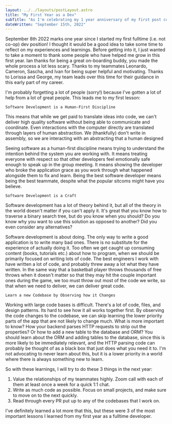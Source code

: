 ```yaml
---
layout: ../../layouts/postLayout.astro
title: "My First Year as a Dev"
subTitle: "As I'm celebrating my 1 year anniversary of my first post college job, join me for some reflections and lessons."
dateWritten: "September 15th, 2022"
---
```


September 8th 2022 marks one year since I started my first fulltime (i.e. not co-op) dev position! I thought it would be a good idea to take some time to reflect on my experiences and learnings. Before getting into it, I just wanted to take a moment to thank some people who have helped me grow in this first year. Ian thanks for being a great on-boarding buddy, you made the whole process a lot less scary. Thanks to my teammates Leonardo, Cameron, Sascha, and Ivan for being super helpful and motivating. Thanks to Lorissa and George, my team leads over this time for their guidance in this early part of my career.

I'm probably forgetting a lot of people (sorry!) because I've gotten a lot of help from a lot of great people. This leads me to my first lesson:

```
Software Development is a Human-First Discipline
```

This means that while we get paid to translate ideas into code, we can't deliver high quality software without being able to communicate and coordinate. Even interactions with the computer directly are translated through layers of human abstraction. We (thankfully) don't write in assembly, so we are interacting with an abstracting that a human designed

Seeing software as a human-first discipline means trying to understand the intention behind the system you are working with. It means treating everyone with respect so that other developers feel emotionally safe enough to speak up in the group meeting. It means showing the developer who broke the application grace as you work through what happened alongside them to fix and learn. Being the best software developer means being the best teammate, despite what the popular sitcoms might have you believe.

```
Software Development is a Craft
```

Software development has a lot of theory behind it, but all of the theory in the world doesn't matter if you can't apply it. It's great that you know how to traverse a binary search tree, but do you know when you should? Do you know why you want to use this solution as opposed to another? Did you even consider any alternatives?

Software development is about doing. The only way to write a good application is to write many bad ones. There is no substitute for the experience of actually doing it. Too often we get caught up consuming content (books, tutorials etc.) about how to program, when we should be primarily focused on writing lots of code. The best engineers I work with have written a lot of code, and probably threw away a lot what they have written. In the same way that a basketball player throws thousands of free throws when it doesn't matter so that they may hit the couple important ones during the game, we too must throw out most of the code we write, so that when we need to deliver, we can deliver great code.

```
Learn a new Codebase by Observing how it Changes
```

Working with large code bases is difficult. There's a lot of code, files, and design patterns. Its hard to see how it all works together first. By observing the code changes to the codebase, we can skip learning the lower priority parts of the app that are not likely to change much. What is more important to know? How your backend parses HTTP requests to strip out the properties? Or how to add a new table to the database and ORM? You should learn about the ORM and adding tables to the database, since this is more likely to be immediately relevant, and the HTTP parsing code can probably be thought of as a black box that just does what you need it to. I'm not advocating to never learn about this, but it is a lower priority in a world where there is always something new to learn.

So with these learnings, I will try to do these 3 things in the next year:

1. Value the relationships of my teammates highly. Zoom call with each of them at least once a week for a quick 1:1 chat.
2. Write as much code as possible. Focus on small projects, and make sure to move on to the next quickly.
3. Read through every PR put up to any of the codebases that I work on.

I've definitely learned a lot more that this, but these were 3 of the most important lessons I learned from my first year as a fulltime developer.
